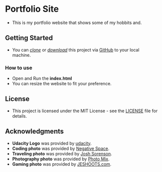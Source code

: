 # Portfolio Site
* This is my portfolio website that shows some of my hobbits and.

## Getting Started

* You can *[clone](https://github.com/arrickx/Portfolio-Site.git)* or *[download](https://github.com/arrickx/Portfolio-Site.git)* this project via [GitHub](https://github.com) to your local machine.

### How to use

* Open and Run the **index.html**
* You can resize the website to fit your preference.


## License

* This project is licensed under the MIT License - see the [LICENSE](LICENSE) file for details.

## Acknowledgments

* **Udacity Logo** was provided by [udacity](http://blog.udacity.com/?s=logo).
* **Coding photo** was provided by [Negative Space](https://www.pexels.com/photo/coffee-writing-computer-blogging-34676/).
* **Traveling photo** was provided by [Josh Sorenson](https://www.pexels.com/photo/flight-flying-plane-air-travel-59519/).
* **Photography photo** was provided by [Photo Mix](https://www.pexels.com/photo/black-dslr-camera-mounted-on-black-tripod-212372/).
* **Gaming photo** was provided by [JESHOOTS.com](hhttps://www.pexels.com/photo/blur-close-up-device-display-442576/).


